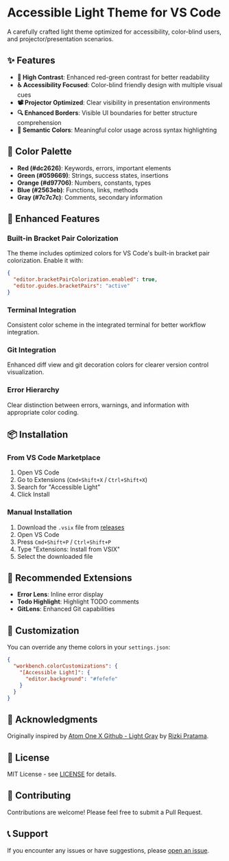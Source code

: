 # Accessible Light Theme for VS Code

A carefully crafted light theme optimized for accessibility, color-blind users, and projector/presentation scenarios.

## ✨ Features

- **🎯 High Contrast**: Enhanced red-green contrast for better readability
- **♿ Accessibility Focused**: Color-blind friendly design with multiple visual cues
- **📽️ Projector Optimized**: Clear visibility in presentation environments
- **🔍 Enhanced Borders**: Visible UI boundaries for better structure comprehension
- **🌈 Semantic Colors**: Meaningful color usage across syntax highlighting

## 🎨 Color Palette

- **Red (#dc2626)**: Keywords, errors, important elements
- **Green (#059669)**: Strings, success states, insertions
- **Orange (#d97706)**: Numbers, constants, types
- **Blue (#2563eb)**: Functions, links, methods
- **Gray (#7c7c7c)**: Comments, secondary information

## 🚀 Enhanced Features

### Built-in Bracket Pair Colorization
The theme includes optimized colors for VS Code's built-in bracket pair colorization. Enable it with:

```json
{
  "editor.bracketPairColorization.enabled": true,
  "editor.guides.bracketPairs": "active"
}
```

### Terminal Integration
Consistent color scheme in the integrated terminal for better workflow integration.

### Git Integration
Enhanced diff view and git decoration colors for clearer version control visualization.

### Error Hierarchy
Clear distinction between errors, warnings, and information with appropriate color coding.

## 📦 Installation

### From VS Code Marketplace
1. Open VS Code
2. Go to Extensions (`Cmd+Shift+X` / `Ctrl+Shift+X`)
3. Search for "Accessible Light"
4. Click Install

### Manual Installation
1. Download the `.vsix` file from [releases](https://github.com/donghao1393/vscode-accessible-light-theme/releases)
2. Open VS Code
3. Press `Cmd+Shift+P` / `Ctrl+Shift+P`
4. Type "Extensions: Install from VSIX"
5. Select the downloaded file

## 🎯 Recommended Extensions

- **Error Lens**: Inline error display
- **Todo Highlight**: Highlight TODO comments
- **GitLens**: Enhanced Git capabilities

## 🔧 Customization

You can override any theme colors in your `settings.json`:

```json
{
  "workbench.colorCustomizations": {
    "[Accessible Light]": {
      "editor.background": "#fefefe"
    }
  }
}
```

## 🙏 Acknowledgments

Originally inspired by [Atom One X Github - Light Gray](https://github.com/softtama/vscode-theme-atom-one-x-github-light-gray) by [Rizki Pratama](https://github.com/softtama).

## 📄 License

MIT License - see [LICENSE](LICENSE) for details.

## 🤝 Contributing

Contributions are welcome! Please feel free to submit a Pull Request.

## 📞 Support

If you encounter any issues or have suggestions, please [open an issue](https://github.com/donghao1393/vscode-accessible-light-theme/issues).

